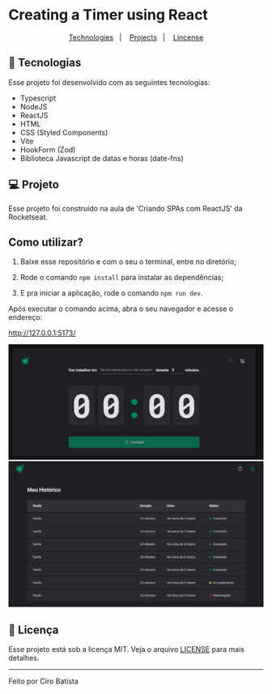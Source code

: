 # Creating a Timer using React

<p align="center">
  <a href="#-tecnologias">Technologies</a>&nbsp;&nbsp;&nbsp;|&nbsp;&nbsp;&nbsp;
  <a href="#-projeto">Projects</a>&nbsp;&nbsp;&nbsp;|&nbsp;&nbsp;&nbsp;
  <a href="#memo-licença">Lincense</a>
</p>

## 🚀 Tecnologias

Esse projeto foi desenvolvido com as seguintes tecnologias:

- Typescript
- NodeJS
- ReactJS
- HTML
- CSS (Styled Components)
- Vite
- HookForm (Zod)
- Biblioteca Javascript de datas e horas (date-fns)

## 💻 Projeto

Esse projeto foi construído na aula de 'Criando SPAs com ReactJS' da Rocketseat.

## Como utilizar?

1. Baixe esse repositório e com o seu o terminal, entre no diretório;

2. Rode o comando `npm install` para instalar as dependências;

3. E pra iniciar a aplicação, rode o comando `npm run dev`.

Após executar o comando acima, abra o seu navegador e acesse o endereço:

http://127.0.0.1:5173/

<img src="https://github.com/Ciro-TI-System/Timer/blob/47b37e3e4b933a789583e2a78d55bb5c057f56ce/src/assets/Timer-Home.jpg" alt="Home page print"/>
<img src="https://github.com/Ciro-TI-System/Timer/blob/47b37e3e4b933a789583e2a78d55bb5c057f56ce/src/assets/Timer-History.jpg" alt="Print of the History page"/>

## :memo: Licença

Esse projeto está sob a licença MIT. Veja o arquivo [LICENSE](.github/LICENSE.md) para mais detalhes.

---

Feito por Ciro Batista
